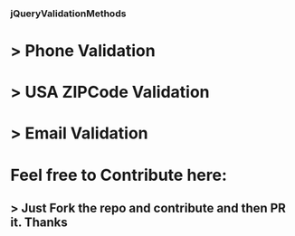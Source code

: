 ### jQueryValidationMethods

# > Phone Validation
# > USA ZIPCode Validation
# > Email Validation


# Feel free to Contribute here:
## > Just Fork the repo and contribute and then PR it. Thanks
